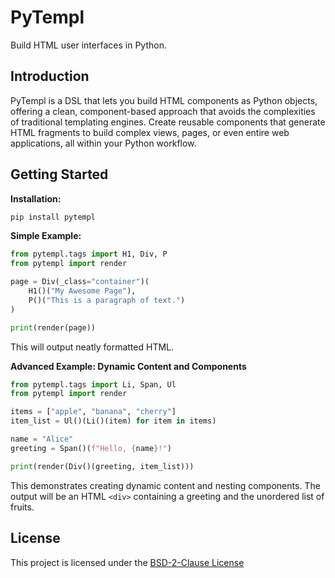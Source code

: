 # PyTempl

Build HTML user interfaces in Python.

## Introduction

PyTempl is a DSL that lets you build HTML components as Python objects, offering a clean, component-based approach that avoids the complexities of traditional templating engines. Create reusable components that generate HTML fragments to build complex views, pages, or even entire web applications, all within your Python workflow.


## Getting Started

**Installation:**

```bash
pip install pytempl  
```

**Simple Example:**

```python
from pytempl.tags import H1, Div, P
from pytempl import render

page = Div(_class="container")(
    H1()("My Awesome Page"),
    P()("This is a paragraph of text.")
)

print(render(page))
```

This will output neatly formatted HTML.

**Advanced Example: Dynamic Content and Components**

```python
from pytempl.tags import Li, Span, Ul
from pytempl import render

items = ["apple", "banana", "cherry"]
item_list = Ul()(Li()(item) for item in items)

name = "Alice"
greeting = Span()(f"Hello, {name}!")

print(render(Div()(greeting, item_list)))
```

This demonstrates creating dynamic content and nesting components.  The output will be an HTML `<div>` containing a greeting and the unordered list of fruits.

## License

This project is licensed under the [BSD-2-Clause License](LICENCE.md)
